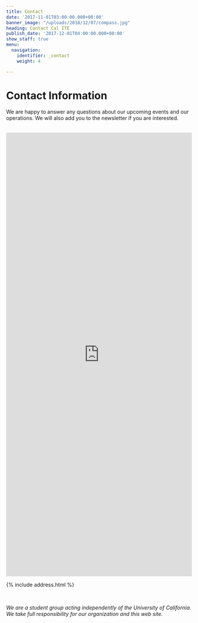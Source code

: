 ```yaml
---
title: Contact
date: '2017-11-01T03:00:00.000+00:00'
banner_image: "/uploads/2018/12/07/compass.jpg"
heading: Contact Cal ITE
publish_date: '2017-12-01T04:00:00.000+00:00'
show_staff: true
menu:
  navigation:
    identifier: _contact
    weight: 4

---
```


# Contact Information

We are happy to answer any questions about our upcoming events and our operations. We will also add you to the newsletter if you are interested.

<br>

<iframe src="https://docs.google.com/forms/d/e/1FAIpQLSdQdlAFS7FRL0a_6XP6dx3Ww9VU4xwB6IegW2dXORyiweKqEg/viewform?usp=sf_link" style="width:100%;height:1200px;border:0;">
  <a href="https://docs.google.com/forms/d/e/1FAIpQLSdQdlAFS7FRL0a_6XP6dx3Ww9VU4xwB6IegW2dXORyiweKqEg/viewform?usp=sf_link">Open Contact Form</a>
</iframe>

<br>

{% include address.html %}

<br>

*We are a student group acting independently of the University of California. We take full responsibility for our organization and this web site.*
